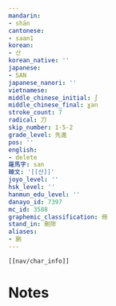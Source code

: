 ```yaml
---
mandarin:
- shān
cantonese:
- saan1
korean:
- 산
korean_native: ''
japanese:
- SAN
japanese_nanori: ''
vietnamese:
middle_chinese_initial: ʃ
middle_chinese_final: ɣan
stroke_count: 7
radical: 刀
skip_number: 1-5-2
grade_level: 先進
pos: ''
english:
- delete
羅馬字: san
韓文: '[[산]]'
joyo_level: ''
hsk_level: ''
hanmun_edu_level: ''
danayo_id: 7397
mc_id: 3588
graphemic_classification: 冊
stand_in: 刪除
aliases:
- 删
---
```

```meta-bind-embed
[[nav/char_info]]
```

# Notes
